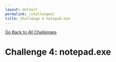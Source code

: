 ```yaml
---
layout: default
permalink: /challenge4/
title: Challenge 4 notepad.exe
---
```


[Go Back to All Challenges](https://securedorg.github.io/flareon4)

# Challenge 4: notepad.exe #